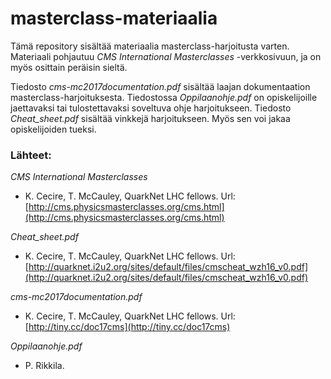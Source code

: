 # masterclass-materiaalia
Tämä repository sisältää materiaalia masterclass-harjoitusta varten. Materiaali pohjautuu *CMS International Masterclasses* -verkkosivuun, ja on myös osittain peräisin sieltä.

Tiedosto *cms-mc2017documentation.pdf* sisältää laajan dokumentaation masterclass-harjoituksesta. Tiedostossa *Oppilaanohje.pdf* on opiskelijoille jaettavaksi tai tulostettavaksi soveltuva ohje harjoitukseen. Tiedosto *Cheat_sheet.pdf* sisältää vinkkejä harjoitukseen. Myös sen voi jakaa opiskelijoiden tueksi.

### Lähteet:

*CMS International Masterclasses*
- K. Cecire, T. McCauley, QuarkNet LHC fellows. Url: [http://cms.physicsmasterclasses.org/cms.html](http://cms.physicsmasterclasses.org/cms.html)

*Cheat_sheet.pdf*
- K. Cecire, T. McCauley, QuarkNet LHC fellows. Url: [http://quarknet.i2u2.org/sites/default/files/cmscheat_wzh16_v0.pdf](http://quarknet.i2u2.org/sites/default/files/cmscheat_wzh16_v0.pdf)

*cms-mc2017documentation.pdf*
- K. Cecire, T. McCauley, QuarkNet LHC fellows. Url: [http://tiny.cc/doc17cms](http://tiny.cc/doc17cms)

*Oppilaanohje.pdf*
- P. Rikkila.
